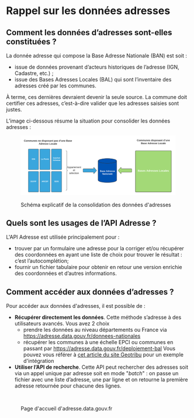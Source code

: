 # Rappel sur les données adresses

## Comment les données d’adresses sont-elles constituées ? <a href="#comment-les-donnees-d-adresses-sont-elles-constituees" id="comment-les-donnees-d-adresses-sont-elles-constituees"></a>

La donnée adresse qui compose la Base Adresse Nationale (BAN) est soit :

* issue de données provenant d’acteurs historiques de l’adresse (IGN, Cadastre, etc.) ;
* issue des Bases Adresses Locales (BAL) qui sont l’inventaire des adresses créé par les communes.

À terme, ces dernières devraient devenir la seule source. La commune doit certifier ces adresses, c’est-à-dire valider que les adresses saisies sont justes.

L’image ci-dessous résume la situation pour consolider les données adresses :&#x20;

<figure><img src="../../../.gitbook/assets/schema-donnees-ban.681a4c32.svg" alt=""><figcaption><p>Schéma explicatif de la consolidation des données d'adresses</p></figcaption></figure>

## **Quels sont les usages de l’API Adresse ?** <a href="#quels-sont-les-usages-de-l-api-adresse" id="quels-sont-les-usages-de-l-api-adresse"></a>

L'API Adresse est utilisée principalement pour :&#x20;

* trouver par un formulaire une adresse pour la corriger et/ou récupérer des coordonnées en ayant une liste de choix pour trouver le résultat : c’est l’autocomplétion;
* fournir un fichier tabulaire pour obtenir en retour une version enrichie des coordonnées et d’autres informations.

## Comment accéder aux données d’adresses ? <a href="#comment-acceder-aux-donnees-d-adresses" id="comment-acceder-aux-donnees-d-adresses"></a>

Pour accéder aux données d'adresses, il est possible de :&#x20;

* **Récupérer directement les données**. Cette méthode s’adresse à des utilisateurs avancés. Vous avez 2 choix
  - prendre les données au niveau départements ou France via https://adresse.data.gouv.fr/donnees-nationales
  - récupérer les communes à une échelle EPCI ou communes en passant par https://adresse.data.gouv.fr/deploiement-bal
  Vous pouvez vous référer à [cet article du site Geotribu](https://geotribu.fr/articles/2021/2021-09-07_traiter_fichiers_adresse_gdal_csv_vrt/#introduction) pour un exemple d'intégration
* **Utiliser l’API de recherche**. Cette API peut rechercher des adresses soit via un appel unique par adresse soit en mode "_batch_" : on passe un fichier avec une liste d’adresse, une par ligne et on retourne la première adresse retournée pour chacune des lignes.

<figure><img src="../../../.gitbook/assets/Capture d’écran 2023-06-19 à 11.20.02.png" alt=""><figcaption><p>Page d'accueil d'adresse.data.gouv.fr</p></figcaption></figure>
